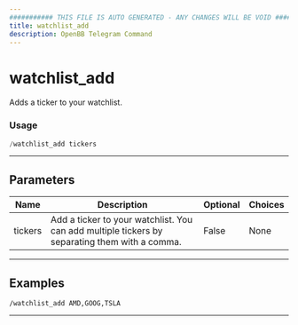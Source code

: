 ```yaml
---
########### THIS FILE IS AUTO GENERATED - ANY CHANGES WILL BE VOID ###########
title: watchlist_add
description: OpenBB Telegram Command
---
```


# watchlist_add

Adds a ticker to your watchlist.

### Usage

```python wordwrap
/watchlist_add tickers
```

---

## Parameters

| Name | Description | Optional | Choices |
| ---- | ----------- | -------- | ------- |
| tickers | Add a ticker to your watchlist. You can add multiple tickers by separating them with a comma. | False | None |


---

## Examples

```
/watchlist_add AMD,GOOG,TSLA
```
---
